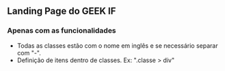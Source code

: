 ## Landing Page do GEEK IF
### Apenas com as funcionalidades
- Todas as classes estão com o nome em inglês e se necessário separar com "-".
- Definição de itens dentro de classes. Ex: ".classe > div"